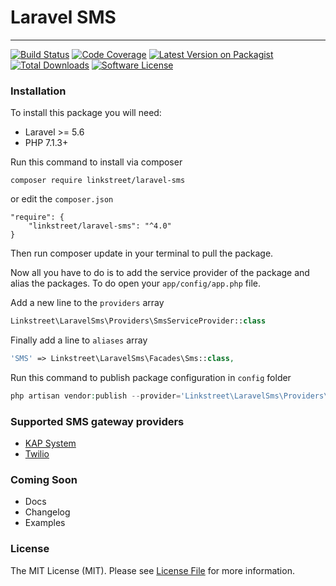 # Laravel SMS
-------------

[![Build Status][ico-travis]][link-travis]
[![Code Coverage][ico-codecov]][link-codecov]
[![Latest Version on Packagist][ico-version]][link-packagist]
[![Total Downloads][ico-downloads]][link-downloads]
[![Software License][ico-license]](LICENSE)

### Installation

To install this package you will need:

 - Laravel >= 5.6
 - PHP 7.1.3+


Run this command to install via composer

```
composer require linkstreet/laravel-sms
```

or edit the `composer.json` 

```
"require": {
    "linkstreet/laravel-sms": "^4.0"
}
```

Then run composer update in your terminal to pull the package.

Now all you have to do is to add the service provider of the package and alias the packages. To do open your `app/config/app.php` file.

Add a new line to the `providers` array

```php
Linkstreet\LaravelSms\Providers\SmsServiceProvider::class
```

Finally add a line to `aliases` array

```php
'SMS' => Linkstreet\LaravelSms\Facades\Sms::class,
```

Run this command to publish package configuration in `config` folder

```php
php artisan vendor:publish --provider='Linkstreet\LaravelSms\Providers\SmsServiceProvider'
```


### Supported SMS gateway providers
 - [KAP System](https://kapsystem.com)
 - [Twilio](https://www.twilio.com/)


### Coming Soon
 - Docs
 - Changelog
 - Examples


### License

The MIT License (MIT). Please see [License File](LICENSE) for more information.

[ico-travis]: https://travis-ci.org/linkstreet/laravel-sms.svg?branch=master
[ico-codecov]: https://codecov.io/github/linkstreet/laravel-sms/coverage.svg?branch=master
[ico-version]: https://poser.pugx.org/linkstreet/laravel-sms/v/stable
[ico-downloads]: https://poser.pugx.org/linkstreet/laravel-sms/downloads
[ico-license]: https://poser.pugx.org/linkstreet/laravel-sms/license

[link-travis]: https://travis-ci.org/linkstreet/laravel-sms
[link-codecov]: https://codecov.io/github/linkstreet/laravel-sms?branch=master
[link-packagist]: https://packagist.org/packages/linkstreet/laravel-sms
[link-downloads]: https://packagist.org/packages/linkstreet/laravel-sms
[link-license]: LICENSE
